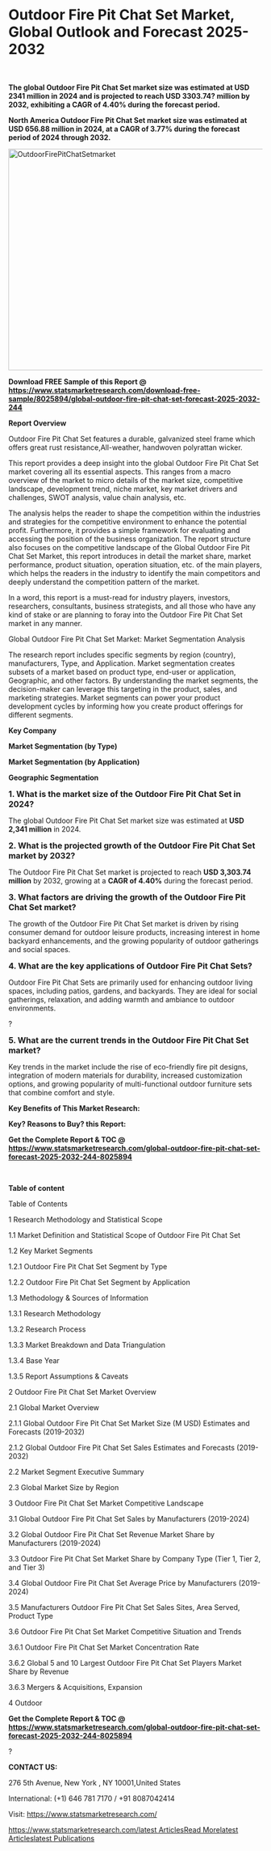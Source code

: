 <h1>Outdoor Fire Pit Chat Set Market, Global Outlook and Forecast 2025-2032</h1><br/><p><strong>The global Outdoor Fire Pit Chat Set market size was estimated at USD 2341 million in 2024 and is projected to reach USD 3303.74? million by 2032, exhibiting a <strong>CAGR</strong> of 4.40% during the forecast period.</strong></p>
 
 
 
 <p><strong>North America Outdoor Fire Pit Chat Set market size was estimated at USD 656.88 million in 2024, at a <strong>CAGR</strong> of 3.77% during the forecast period of 2024 through 2032.</strong></p>
 
 
 
 <p><img alt="OutdoorFirePitChatSetmarket" src="https://www.grandresearchstore.com/assets/report-images/OutdoorFirePitChatSetmarket.png" style="width: 730px; height: 438px;" /></p>
 
 
 
 <p><strong>Download FREE Sample of this Report @ <a href="https://www.statsmarketresearch.com/download-free-sample/8025894/global-outdoor-fire-pit-chat-set-forecast-2025-2032-244">https://www.statsmarketresearch.com/download-free-sample/8025894/global-outdoor-fire-pit-chat-set-forecast-2025-2032-244</a></strong></p>
 
 
 
 <p><strong>Report Overview</strong></p>
 
 
 
 <p>Outdoor Fire Pit Chat Set features a durable, galvanized steel frame which offers great rust resistance,All-weather, handwoven polyrattan wicker.</p>
 
 
 
 <p>This report provides a deep insight into the global Outdoor Fire Pit Chat Set market covering all its essential aspects. This ranges from a macro overview of the market to micro details of the market size, competitive landscape, development trend, niche market, key market drivers and challenges, SWOT analysis, value chain analysis, etc.</p>
 
 
 
 <p>The analysis helps the reader to shape the competition within the industries and strategies for the competitive environment to enhance the potential profit. Furthermore, it provides a simple framework for evaluating and accessing the position of the business organization. The report structure also focuses on the competitive landscape of the Global Outdoor Fire Pit Chat Set Market, this report introduces in detail the market share, market performance, product situation, operation situation, etc. of the main players, which helps the readers in the industry to identify the main competitors and deeply understand the competition pattern of the market.</p>
 
 
 
 <p>In a word, this report is a must-read for industry players, investors, researchers, consultants, business strategists, and all those who have any kind of stake or are planning to foray into the Outdoor Fire Pit Chat Set market in any manner.</p>
 
 
 
 <p>Global Outdoor Fire Pit Chat Set Market: Market Segmentation Analysis</p>
 
 
 
 <p>The research report includes specific segments by region (country), manufacturers, Type, and Application. Market segmentation creates subsets of a market based on product type, end-user or application, Geographic, and other factors. By understanding the market segments, the decision-maker can leverage this targeting in the product, sales, and marketing strategies. Market segments can power your product development cycles by informing how you create product offerings for different segments.</p>
 
 
 
 <p><strong>Key Company</strong></p>
 
 
 
 <p><strong>Market Segmentation (by Type)</strong></p>
 
 
 
 <p><strong>Market Segmentation (<strong>by Application</strong>)</strong></p>
 
 
 
 <p><strong>Geographic Segmentation</strong></p>
 
 
 
 <p><span style="font-size:16px;"><strong>1. What is the market size of the Outdoor Fire Pit Chat Set in 2024?</strong></span></p>
 
 
 
 <p>The global Outdoor Fire Pit Chat Set market size was estimated at <strong>USD 2,341 million</strong> in 2024.</p>
 
 
 
 <p><span style="font-size:16px;"><strong>2. What is the projected growth of the Outdoor Fire Pit Chat Set market by 2032?</strong></span></p>
 
 
 
 <p>The Outdoor Fire Pit Chat Set market is projected to reach <strong>USD 3,303.74 million</strong> by 2032, growing at a <strong><strong>CAGR</strong> of 4.40%</strong> during the forecast period.</p>
 
 
 
 <p><span style="font-size:16px;"><strong>3. What factors are driving the growth of the Outdoor Fire Pit Chat Set market?</strong></span></p>
 
 
 
 <p>The growth of the Outdoor Fire Pit Chat Set market is driven by rising consumer demand for outdoor leisure products, increasing interest in home backyard enhancements, and the growing popularity of outdoor gatherings and social spaces.</p>
 
 
 
 <p><span style="font-size:16px;"><strong>4. What are the <strong>key applications</strong> of Outdoor Fire Pit Chat Sets?</strong></span></p>
 
 
 
 <p>Outdoor Fire Pit Chat Sets are primarily used for enhancing outdoor living spaces, including patios, gardens, and backyards. They are ideal for social gatherings, relaxation, and adding warmth and ambiance to outdoor environments.</p>
 
 
 
 <p>? </p>
 
 
 
 <p><span style="font-size:16px;"><strong>5. What are the current trends in the Outdoor Fire Pit Chat Set market?</strong></span></p>
 
 
 
 <p>Key trends in the market include the rise of eco-friendly fire pit designs, integration of modern materials for durability, increased customization options, and growing popularity of multi-functional outdoor furniture sets that combine comfort and style.</p>
 
 
 
 <p><strong>Key Benefits of This Market Research:</strong></p>
 
 
 
 <p><strong>Key? <strong>Reasons to Buy</strong>? this Report:</strong></p>
 
 
 
 <div><b>Get the Complete Report & TOC @ <a href="https://www.statsmarketresearch.com/global-outdoor-fire-pit-chat-set-forecast-2025-2032-244-8025894">https://www.statsmarketresearch.com/global-outdoor-fire-pit-chat-set-forecast-2025-2032-244-8025894</a></b></div>
 
 
 
 <p><br />
 
 <b>Table of content</b></p>
 
 
 
 <p>Table of Contents<br />
 
 1 Research Methodology and Statistical Scope<br />
 
 1.1 Market Definition and Statistical Scope of Outdoor Fire Pit Chat Set<br />
 
 1.2 Key Market Segments<br />
 
 1.2.1 Outdoor Fire Pit Chat Set Segment by Type<br />
 
 1.2.2 Outdoor Fire Pit Chat Set Segment by Application<br />
 
 1.3 Methodology & Sources of Information<br />
 
 1.3.1 Research Methodology<br />
 
 1.3.2 Research Process<br />
 
 1.3.3 Market Breakdown and Data Triangulation<br />
 
 1.3.4 Base Year<br />
 
 1.3.5 Report Assumptions & Caveats<br />
 
 2 Outdoor Fire Pit Chat Set Market Overview<br />
 
 2.1 Global Market Overview<br />
 
 2.1.1 Global Outdoor Fire Pit Chat Set Market Size (M USD) Estimates and Forecasts (2019-2032)<br />
 
 2.1.2 Global Outdoor Fire Pit Chat Set Sales Estimates and Forecasts (2019-2032)<br />
 
 2.2 Market Segment Executive Summary<br />
 
 2.3 Global Market Size by Region<br />
 
 3 Outdoor Fire Pit Chat Set Market Competitive Landscape<br />
 
 3.1 Global Outdoor Fire Pit Chat Set Sales by Manufacturers (2019-2024)<br />
 
 3.2 Global Outdoor Fire Pit Chat Set Revenue Market Share by Manufacturers (2019-2024)<br />
 
 3.3 Outdoor Fire Pit Chat Set Market Share by Company Type (Tier 1, Tier 2, and Tier 3)<br />
 
 3.4 Global Outdoor Fire Pit Chat Set Average Price by Manufacturers (2019-2024)<br />
 
 3.5 Manufacturers Outdoor Fire Pit Chat Set Sales Sites, Area Served, Product Type<br />
 
 3.6 Outdoor Fire Pit Chat Set Market Competitive Situation and Trends<br />
 
 3.6.1 Outdoor Fire Pit Chat Set Market Concentration Rate<br />
 
 3.6.2 Global 5 and 10 Largest Outdoor Fire Pit Chat Set Players Market Share by Revenue<br />
 
 3.6.3 Mergers & Acquisitions, Expansion<br />
 
 4 Outdoor</p>
 
 
 
 <div><b>Get the Complete Report & TOC @ <a href="https://www.statsmarketresearch.com/global-outdoor-fire-pit-chat-set-forecast-2025-2032-244-8025894">https://www.statsmarketresearch.com/global-outdoor-fire-pit-chat-set-forecast-2025-2032-244-8025894</a></b></div>
 
 
 
 <p>? </p>
 
 
 
 <p><b>CONTACT US:</b><br />
 
 276 5th Avenue, New York , NY 10001,United States<br />
 
 International: (+1) 646 781 7170 / +91 8087042414<br />
 
 Visit: <a href="https://www.statsmarketresearch.com/">https://www.statsmarketresearch.com/</a><br />
 
 <a href="https://gyeongbokgung.com">https://www.statsmarketresearch.com/</a><a href="https://hallyeomaritime.com">latest Articles</a><a href="https://jingwansa.com">Read More</a><a href="https://nguoiviet.jp/">latest Articles</a><a href="https://www.intelmarketresearch.com/">latest Publications</a></p>